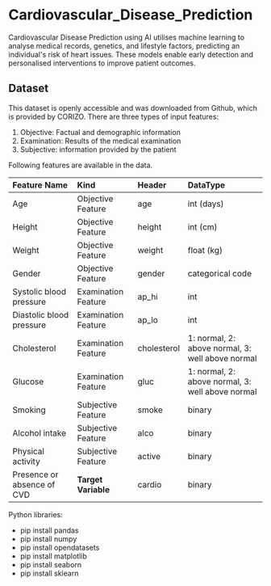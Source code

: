 # Cardiovascular_Disease_Prediction
Cardiovascular Disease Prediction using AI utilises machine learning to analyse medical records, genetics, and lifestyle factors, predicting an individual's risk of heart issues. These models enable early detection and personalised interventions to improve patient outcomes.

## Dataset

This dataset is openly accessible and was downloaded from Github, which is provided by CORIZO.
There are three types of input features:

1. Objective: Factual and demographic information
2. Examination: Results of the medical examination
3. Subjective: information provided by the patient

Following features are available in the data.

|Feature Name |Kind |Header|DataType|
|:-|:-|:-|:-|
|Age | Objective Feature | age | int (days) |
|Height | Objective Feature | height | int (cm) |
|Weight | Objective Feature | weight | float (kg) |
|Gender | Objective Feature | gender | categorical code |
|Systolic blood pressure | Examination Feature | ap_hi | int |
|Diastolic blood pressure | Examination Feature | ap_lo | int |
|Cholesterol | Examination Feature | cholesterol | 1: normal, 2: above normal, 3: well above normal |
|Glucose | Examination Feature | gluc | 1: normal, 2: above normal, 3: well above normal |
|Smoking | Subjective Feature | smoke | binary |
|Alcohol intake | Subjective Feature | alco | binary |
|Physical activity | Subjective Feature | active | binary |
|Presence or absence of CVD |**Target Variable**| cardio | binary |

Python libraries:
* pip install pandas
* pip install numpy
* pip install opendatasets
* pip install matplotlib
* pip install seaborn
* pip install sklearn


